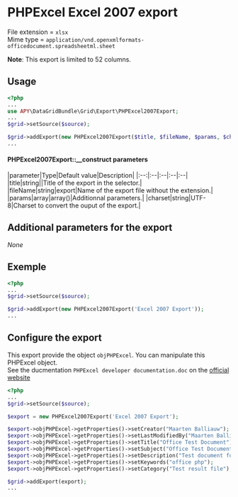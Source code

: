 PHPExcel Excel 2007 export
=================================

File extension = `xlsx`  
Mime type = `application/vnd.openxmlformats-officedocument.spreadsheetml.sheet`

**Note**: This export is limited to 52 columns.

## Usage
```php
<?php
...
use APY\DataGridBundle\Grid\Export\PHPExcel2007Export; 
...
$grid->setSource($source);

$grid->addExport(new PHPExcel2007Export($title, $fileName, $params, $charset));
...
```

#### PHPExcel2007Export::__construct parameters

|parameter|Type|Default value|Description|
|:--:|:--|:--|:--|:--|
|title|string||Title of the export in the selector.|
|fileName|string|export|Name of the export file without the extension.|
|params|array|array()|Additionnal parameters.|
|charset|string|UTF-8|Charset to convert the ouput of the export.|

## Additional parameters for the export

_None_

## Exemple

```php
<?php
...
$grid->setSource($source);

$grid->addExport(new PHPExcel2007Export('Excel 2007 Export'));
...
```

## Configure the export

This export provide the object `objPHPExcel`. You can manipulate this PHPExcel object.  
See the ducmentation `PHPExcel developer documentation.doc` on the [official website](http://phpexcel.codeplex.com/)


```php
<?php
...
$grid->setSource($source);

$export = new PHPExcel2007Export('Excel 2007 Export');

$export->objPHPExcel->getProperties()->setCreator("Maarten Balliauw");
$export->objPHPExcel->getProperties()->setLastModifiedBy("Maarten Balliauw");
$export->objPHPExcel->getProperties()->setTitle("Office Test Document");
$export->objPHPExcel->getProperties()->setSubject("Office Test Document");
$export->objPHPExcel->getProperties()->setDescription("Test document for Office, generated using PHP classes.");
$export->objPHPExcel->getProperties()->setKeywords("office php");
$export->objPHPExcel->getProperties()->setCategory("Test result file");

$grid->addExport(export);
...
```

